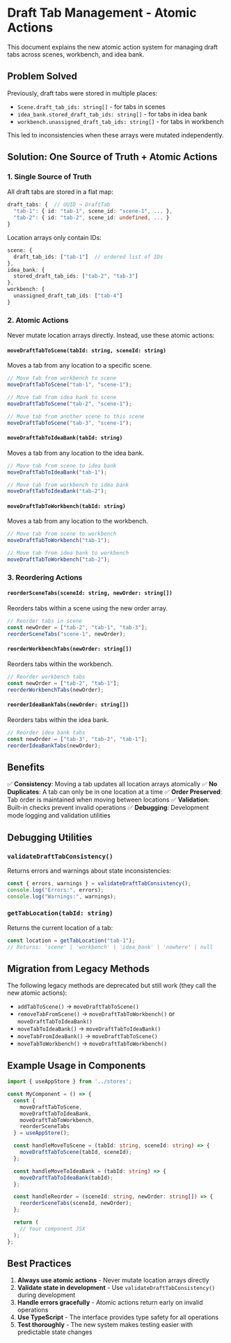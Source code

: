 # Draft Tab Management - Atomic Actions

This document explains the new atomic action system for managing draft tabs across scenes, workbench, and idea bank.

## Problem Solved

Previously, draft tabs were stored in multiple places:
- `Scene.draft_tab_ids: string[]` - for tabs in scenes
- `idea_bank.stored_draft_tab_ids: string[]` - for tabs in idea bank  
- `workbench.unassigned_draft_tab_ids: string[]` - for tabs in workbench

This led to inconsistencies when these arrays were mutated independently.

## Solution: One Source of Truth + Atomic Actions

### 1. Single Source of Truth
All draft tabs are stored in a flat map:
```typescript
draft_tabs: {  // UUID → DraftTab
  "tab-1": { id: "tab-1", scene_id: "scene-1", ... },
  "tab-2": { id: "tab-2", scene_id: undefined, ... }
}
```

Location arrays only contain IDs:
```typescript
scene: {
  draft_tab_ids: ["tab-1"]  // ordered list of IDs
},
idea_bank: {
  stored_draft_tab_ids: ["tab-2", "tab-3"]
},
workbench: {
  unassigned_draft_tab_ids: ["tab-4"]
}
```

### 2. Atomic Actions

Never mutate location arrays directly. Instead, use these atomic actions:

#### `moveDraftTabToScene(tabId: string, sceneId: string)`
Moves a tab from any location to a specific scene.

```typescript
// Move tab from workbench to scene
moveDraftTabToScene("tab-1", "scene-1");

// Move tab from idea bank to scene  
moveDraftTabToScene("tab-2", "scene-1");

// Move tab from another scene to this scene
moveDraftTabToScene("tab-3", "scene-1");
```

#### `moveDraftTabToIdeaBank(tabId: string)`
Moves a tab from any location to the idea bank.

```typescript
// Move tab from scene to idea bank
moveDraftTabToIdeaBank("tab-1");

// Move tab from workbench to idea bank
moveDraftTabToIdeaBank("tab-2");
```

#### `moveDraftTabToWorkbench(tabId: string)`
Moves a tab from any location to the workbench.

```typescript
// Move tab from scene to workbench
moveDraftTabToWorkbench("tab-1");

// Move tab from idea bank to workbench
moveDraftTabToWorkbench("tab-2");
```

### 3. Reordering Actions

#### `reorderSceneTabs(sceneId: string, newOrder: string[])`
Reorders tabs within a scene using the new order array.

```typescript
// Reorder tabs in scene
const newOrder = ["tab-2", "tab-1", "tab-3"];
reorderSceneTabs("scene-1", newOrder);
```

#### `reorderWorkbenchTabs(newOrder: string[])`
Reorders tabs within the workbench.

```typescript
// Reorder workbench tabs
const newOrder = ["tab-2", "tab-1"];
reorderWorkbenchTabs(newOrder);
```

#### `reorderIdeaBankTabs(newOrder: string[])`
Reorders tabs within the idea bank.

```typescript
// Reorder idea bank tabs
const newOrder = ["tab-3", "tab-2", "tab-1"];
reorderIdeaBankTabs(newOrder);
```

## Benefits

✅ **Consistency**: Moving a tab updates all location arrays atomically
✅ **No Duplicates**: A tab can only be in one location at a time
✅ **Order Preserved**: Tab order is maintained when moving between locations
✅ **Validation**: Built-in checks prevent invalid operations
✅ **Debugging**: Development mode logging and validation utilities

## Debugging Utilities

### `validateDraftTabConsistency()`
Returns errors and warnings about state inconsistencies:

```typescript
const { errors, warnings } = validateDraftTabConsistency();
console.log("Errors:", errors);
console.log("Warnings:", warnings);
```

### `getTabLocation(tabId: string)`
Returns the current location of a tab:

```typescript
const location = getTabLocation("tab-1");
// Returns: 'scene' | 'workbench' | 'idea_bank' | 'nowhere' | null
```

## Migration from Legacy Methods

The following legacy methods are deprecated but still work (they call the new atomic actions):

- `addTabToScene()` → `moveDraftTabToScene()`
- `removeTabFromScene()` → `moveDraftTabToWorkbench()` or `moveDraftTabToIdeaBank()`
- `moveTabToIdeaBank()` → `moveDraftTabToIdeaBank()`
- `moveTabFromIdeaBank()` → `moveDraftTabToScene()`
- `moveTabToWorkbench()` → `moveDraftTabToWorkbench()`

## Example Usage in Components

```typescript
import { useAppStore } from '../stores';

const MyComponent = () => {
  const { 
    moveDraftTabToScene, 
    moveDraftTabToIdeaBank, 
    moveDraftTabToWorkbench,
    reorderSceneTabs 
  } = useAppStore();

  const handleMoveToScene = (tabId: string, sceneId: string) => {
    moveDraftTabToScene(tabId, sceneId);
  };

  const handleMoveToIdeaBank = (tabId: string) => {
    moveDraftTabToIdeaBank(tabId);
  };

  const handleReorder = (sceneId: string, newOrder: string[]) => {
    reorderSceneTabs(sceneId, newOrder);
  };

  return (
    // Your component JSX
  );
};
```

## Best Practices

1. **Always use atomic actions** - Never mutate location arrays directly
2. **Validate state in development** - Use `validateDraftTabConsistency()` during development
3. **Handle errors gracefully** - Atomic actions return early on invalid operations
4. **Use TypeScript** - The interface provides type safety for all operations
5. **Test thoroughly** - The new system makes testing easier with predictable state changes 